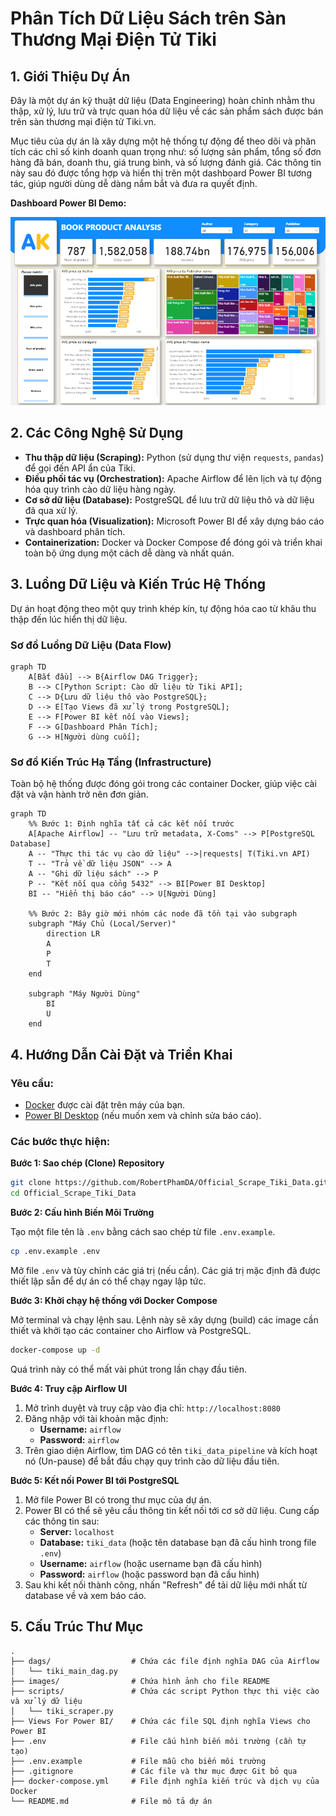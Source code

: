 # Phân Tích Dữ Liệu Sách trên Sàn Thương Mại Điện Tử Tiki

## 1. Giới Thiệu Dự Án

Đây là một dự án kỹ thuật dữ liệu (Data Engineering) hoàn chỉnh nhằm thu thập, xử lý, lưu trữ và trực quan hóa dữ liệu về các sản phẩm sách được bán trên sàn thương mại điện tử Tiki.vn.

Mục tiêu của dự án là xây dựng một hệ thống tự động để theo dõi và phân tích các chỉ số kinh doanh quan trọng như: số lượng sản phẩm, tổng số đơn hàng đã bán, doanh thu, giá trung bình, và số lượng đánh giá. Các thông tin này sau đó được tổng hợp và hiển thị trên một dashboard Power BI tương tác, giúp người dùng dễ dàng nắm bắt và đưa ra quyết định.

**Dashboard Power BI Demo:**

![alt text](Images/demo.png)

## 2. Các Công Nghệ Sử Dụng

- **Thu thập dữ liệu (Scraping):** Python (sử dụng thư viện `requests`, `pandas`) để gọi đến API ẩn của Tiki.
- **Điều phối tác vụ (Orchestration):** Apache Airflow để lên lịch và tự động hóa quy trình cào dữ liệu hàng ngày.
- **Cơ sở dữ liệu (Database):** PostgreSQL để lưu trữ dữ liệu thô và dữ liệu đã qua xử lý.
- **Trực quan hóa (Visualization):** Microsoft Power BI để xây dựng báo cáo và dashboard phân tích.
- **Containerization:** Docker và Docker Compose để đóng gói và triển khai toàn bộ ứng dụng một cách dễ dàng và nhất quán.

## 3. Luồng Dữ Liệu và Kiến Trúc Hệ Thống

Dự án hoạt động theo một quy trình khép kín, tự động hóa cao từ khâu thu thập đến lúc hiển thị dữ liệu.

### Sơ đồ Luồng Dữ Liệu (Data Flow)

```mermaid
graph TD
    A[Bắt đầu] --> B{Airflow DAG Trigger};
    B --> C[Python Script: Cào dữ liệu từ Tiki API];
    C --> D{Lưu dữ liệu thô vào PostgreSQL};
    D --> E[Tạo Views đã xử lý trong PostgreSQL];
    E --> F[Power BI kết nối vào Views];
    F --> G[Dashboard Phân Tích];
    G --> H[Người dùng cuối];
```

### Sơ đồ Kiến Trúc Hạ Tầng (Infrastructure)

Toàn bộ hệ thống được đóng gói trong các container Docker, giúp việc cài đặt và vận hành trở nên đơn giản.

```mermaid
graph TD
    %% Bước 1: Định nghĩa tất cả các kết nối trước
    A[Apache Airflow] -- "Lưu trữ metadata, X-Coms" --> P[PostgreSQL Database]
    A -- "Thực thi tác vụ cào dữ liệu" -->|requests| T(Tiki.vn API)
    T -- "Trả về dữ liệu JSON" --> A
    A -- "Ghi dữ liệu sách" --> P
    P -- "Kết nối qua cổng 5432" --> BI[Power BI Desktop]
    BI -- "Hiển thị báo cáo" --> U[Người Dùng]

    %% Bước 2: Bây giờ mới nhóm các node đã tồn tại vào subgraph
    subgraph "Máy Chủ (Local/Server)"
        direction LR
        A
        P
        T
    end

    subgraph "Máy Người Dùng"
        BI
        U
    end
```

## 4. Hướng Dẫn Cài Đặt và Triển Khai

### Yêu cầu:
- [Docker](https://www.docker.com/products/docker-desktop/) được cài đặt trên máy của bạn.
- [Power BI Desktop](https://powerbi.microsoft.com/en-us/desktop/) (nếu muốn xem và chỉnh sửa báo cáo).

### Các bước thực hiện:

**Bước 1: Sao chép (Clone) Repository**
```bash
git clone https://github.com/RobertPhamDA/Official_Scrape_Tiki_Data.git
cd Official_Scrape_Tiki_Data
```

**Bước 2: Cấu hình Biến Môi Trường**

Tạo một file tên là `.env` bằng cách sao chép từ file `.env.example`.
```bash
cp .env.example .env
```
Mở file `.env` và tùy chỉnh các giá trị (nếu cần). Các giá trị mặc định đã được thiết lập sẵn để dự án có thể chạy ngay lập tức.

**Bước 3: Khởi chạy hệ thống với Docker Compose**

Mở terminal và chạy lệnh sau. Lệnh này sẽ xây dựng (build) các image cần thiết và khởi tạo các container cho Airflow và PostgreSQL.
```bash
docker-compose up -d
```

Quá trình này có thể mất vài phút trong lần chạy đầu tiên.

**Bước 4: Truy cập Airflow UI**

1.  Mở trình duyệt và truy cập vào địa chỉ: `http://localhost:8080`
2.  Đăng nhập với tài khoản mặc định:
    -   **Username:** `airflow`
    -   **Password:** `airflow`
3.  Trên giao diện Airflow, tìm DAG có tên `tiki_data_pipeline` và kích hoạt nó (Un-pause) để bắt đầu chạy quy trình cào dữ liệu đầu tiên.

**Bước 5: Kết nối Power BI tới PostgreSQL**

1.  Mở file Power BI có trong thư mục của dự án.
2.  Power BI có thể sẽ yêu cầu thông tin kết nối tới cơ sở dữ liệu. Cung cấp các thông tin sau:
    -   **Server:** `localhost`
    -   **Database:** `tiki_data` (hoặc tên database bạn đã cấu hình trong file `.env`)
    -   **Username:** `airflow` (hoặc username bạn đã cấu hình)
    -   **Password:** `airflow` (hoặc password bạn đã cấu hình)
3.  Sau khi kết nối thành công, nhấn "Refresh" để tải dữ liệu mới nhất từ database về và xem báo cáo.

## 5. Cấu Trúc Thư Mục

```
.
├── dags/                  # Chứa các file định nghĩa DAG của Airflow
│   └── tiki_main_dag.py
├── images/                # Chứa hình ảnh cho file README
├── scripts/               # Chứa các script Python thực thi việc cào và xử lý dữ liệu
│   └── tiki_scraper.py
├── Views For Power BI/    # Chứa các file SQL định nghĩa Views cho Power BI
├── .env                   # File cấu hình biến môi trường (cần tự tạo)
├── .env.example           # File mẫu cho biến môi trường
├── .gitignore             # Các file và thư mục được Git bỏ qua
├── docker-compose.yml     # File định nghĩa kiến trúc và dịch vụ của Docker
└── README.md              # File mô tả dự án
```